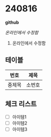 # 240816 #
**github**

_온라인에서 수정함_
1. 온라인에서 수정함

## 테이블

| 번호 | 제목 |
|--|--|
|중제목|소번호|

## 체크 리스트 

 - [ ] 아이템1
 - [ ] 아이템2
 - [ ] 아이템3
